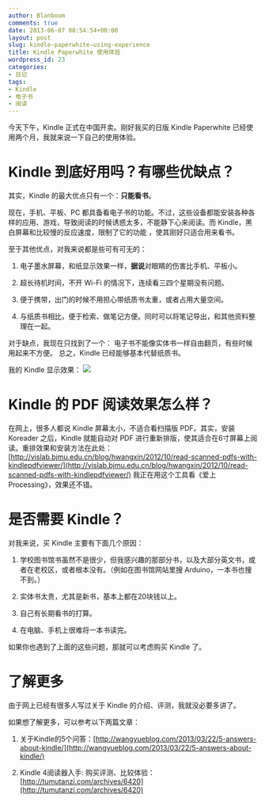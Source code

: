 ```yaml
---
author: Blanboom
comments: true
date: 2013-06-07 08:54:54+00:00
layout: post
slug: kindle-paperwhite-using-experience
title: Kindle Paperwhite 使用体验
wordpress_id: 23
categories:
- 日记
tags:
- Kindle
- 电子书
- 阅读
---
```


今天下午，Kindle 正式在中国开卖。刚好我买的日版 Kindle Paperwhite 已经使用两个月，我就来说一下自己的使用体验。


# Kindle 到底好用吗？有哪些优缺点？


其实，Kindle 的最大优点只有一个：**只能看书**。

现在，手机、平板、PC 都具备看电子书的功能。不过，这些设备都能安装各种各样的应用、游戏，导致阅读的时候诱惑太多，不能静下心来阅读。而 Kindle，黑白屏幕和比较慢的反应速度，限制了它的功能 ，使其刚好只适合用来看书。

至于其他优点，对我来说都是些可有可无的：



	
  1. 电子墨水屏幕，和纸显示效果一样，**据说**对眼睛的伤害比手机、平板小。

	
  2. 超长待机时间，不开 Wi-Fi 的情况下，连续看三四个星期没有问题。

	
  3. 便于携带，出门的时候不用担心带纸质书太重，或者占用大量空间。

	
  4. 与纸质书相比，便于检索、做笔记方便。同时可以将笔记导出，和其他资料整理在一起。


<!-- more -->

对于缺点，我现在只找到了一个：
电子书不能像实体书一样自由翻页，有些时候用起来不方便。
总之，Kindle 已经能够基本代替纸质书。

我的 Kindle 显示效果：
![](/images/2013/06/IMG_20130607_183119.jpg)


# Kindle 的 PDF 阅读效果怎么样？


在网上，很多人都说 Kindle 屏幕太小，不适合看扫描版 PDF。其实，安装 Koreader 之后，Kindle 就能自动对 PDF 进行重新排版，使其适合在6寸屏幕上阅读。重排效果和安装方法在此处：
[http://vislab.bjmu.edu.cn/blog/hwangxin/2012/10/read-scanned-pdfs-with-kindlepdfviewer/](http://vislab.bjmu.edu.cn/blog/hwangxin/2012/10/read-scanned-pdfs-with-kindlepdfviewer/)
我正在用这个工具看《爱上Processing》，效果还不错。


# 是否需要 Kindle？


对我来说，买 Kindle 主要有下面几个原因：



	
  1. 学校图书馆书虽然不是很少，但我感兴趣的那部分书，以及大部分英文书，或者在老校区，或者根本没有。（例如在图书馆网站里搜 Arduino，一本书也搜不到。）

	
  2. 实体书太贵，尤其是新书，基本上都在20块钱以上。

	
  3. 自己有长期看书的打算。

	
  4. 在电脑、手机上很难将一本书读完。


如果你也遇到了上面的这些问题，那就可以考虑购买 Kindle 了。


# 了解更多


由于网上已经有很多人写过关于 Kindle 的介绍、评测，我就没必要多讲了。

如果想了解更多，可以参考以下两篇文章：



	
  1. 关于Kindle的5个问答：[http://wangyueblog.com/2013/03/22/5-answers-about-kindle/](http://wangyueblog.com/2013/03/22/5-answers-about-kindle/)

	
  2. Kindle 4阅读器入手: 购买评测、比较体验：[http://tumutanzi.com/archives/6420](http://tumutanzi.com/archives/6420)


